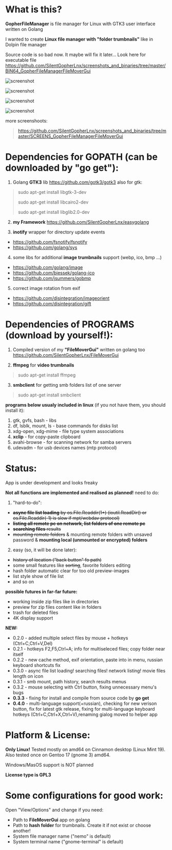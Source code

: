 # What is this?
**GopherFileManager** is file manager for Linux with GTK3 user interface written on Golang

I wanted to create **Linux file manager with "folder trumbnails"** like in Dolpin file manager

Source code is so bad now. It maybe will fix it later... Look here for executable file https://github.com/SilentGopherLnx/screenshots_and_binaries/tree/master/BIN64_GopherFileManagerFileMoverGui

![screenshot](https://github.com/SilentGopherLnx/screenshots_and_binaries/blob/master/SCREENS_GopherFileManagerFileMoverGui/manager_00.png)

![screenshot](https://github.com/SilentGopherLnx/screenshots_and_binaries/blob/master/SCREENS_GopherFileManagerFileMoverGui/manager_01.png)

![screenshot](https://github.com/SilentGopherLnx/screenshots_and_binaries/blob/master/SCREENS_GopherFileManagerFileMoverGui/manager_02.png)

![screenshot](https://github.com/SilentGopherLnx/screenshots_and_binaries/blob/master/SCREENS_GopherFileManagerFileMoverGui/manager_03.png)

more screenshoots:
> https://github.com/SilentGopherLnx/screenshots_and_binaries/tree/master/SCREENS_GopherFileManagerFileMoverGui

# Dependencies for GOPATH (can be downloaded by "go get"):
1) Golang **GTK3** lib
https://github.com/gotk3/gotk3
also for gtk:
> sudo apt-get install libgtk-3-dev
>
> sudo apt-get install libcairo2-dev
>
> sudo apt-get install libglib2.0-dev
2) **my Framework**
https://github.com/SilentGopherLnx/easygolang

3) **inotify** wrapper for directory update events
- https://github.com/fsnotify/fsnotify
- https://github.com/golang/sys

4) some libs for additional **image trumbnails** support (webp, ico, bmp ...)
- https://github.com/golang/image
- https://github.com/biessek/golang-ico
- https://github.com/jsummers/gobmp

5) correct image rotation from exif
- https://github.com/disintegration/imageorient
- https://github.com/disintegration/gift

# Dependencies of PROGRAMS (download by yourself!):
1) Compiled version of my **"FileMoverGui"** written on golang too
https://github.com/SilentGopherLnx/FileMoverGui

2) **ffmpeg** for **video trumbnails**
> sudo apt-get install ffmpeg

3) **smbclient** for getting smb folders list of one server
> sudo apt-get install smbclient

**programs below usualy included in linux** (if you not have them, you should install it):
1) gtk, gvfs, bash - libs
2) df, lsblk, mount, ls - base commands for disks list
3) xdg-open, xdg-mime - file type system associations
4) **xclip** - for copy-paste clipboard
5) avahi-browse - for scanning network for samba servers
6) udevadm - for usb devices names (mtp protocol)

# Status:
App is under development and looks freaky

**Not all functions are implemented and realised as planned!** need to do:
1) "hard-to-do":
- ~~**async file list loading** by os.File.Readdir(1+) (ioutil.ReadDir() or os.File.Readdir(-1) is slow if mpt/webdav protocol)~~
- ~~**listing all remote pc on network, list folders of one remote pc**~~
- ~~**searching files** results~~
- ~~mounting remote folders~~ & mounting remote folders with unsaved password & **mounting local (unmounted or encrypted) folders**
2) easy (so, it will be done later):
- ~~history of location ("back button" fo path)~~
- some small features like ~~sorting~~, favorite folders editing
- hash folder automatic clear for too old preview-images
- list style show of file list
- and so on

**possible futures in far-far future:**
- working inside zip files like in directories
- preview for zip files content like in folders
- trash for deleted files
- 4K display support

**NEW:**
- 0.2.0 - added multiple select files by mouse + hotkeys (Ctrl+C,Ctrl+V,Del)
- 0.2.1 - hotkeys F2,F5,Ctrl+A; info for multiseleced files; copy folder near itself
- 0.2.2 - new cache method, exif orientation, paste into in menu, russian keyboard shortcuts fix
- 0.3.0 - async file list loading! searching files! network listing! movie files length on icon
- 0.3.1 - smb mount, path history, search results menus
- 0.3.2 - mouse selecting with Ctrl button, fixing unnecessary menu's bugs
- **0.3.3** - fixing for install and compile from source code by **go get**
- **0.4.0** - multi-language support(+russian), checking for new verison button, fix for latest gtk release, fixing for multi-language keyboard hotkeys (Ctrl+C,Ctrl+X,Ctrl+V),renaming gialog moved to helper app

# Platform & License:
**Only Linux!** Tested mostly on amd64 on Cinnamon desktop (Linux Mint 19).
Also tested once on Gentoo 17 (gnome 3) amd64.

Windows/MasOS support is NOT planned

**License type is GPL3**

# Some configurations for good work:
Open "View/Options" and change if you need:
 - Path to **FileMoverGui** app on golang
 - Path to **hash folder** for trumbnails. Create it if not exist or choose another! 
 - System file manager name ("nemo" is default)
 - System terminal name ("gnome-terminal" is default)

